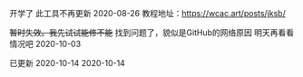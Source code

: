 开学了 此工具不再更新
2020-08-26
教程地址：https://wcac.art/posts/jksb/

~~暂时失效。我先试试能修不能~~
找到问题了，貌似是GitHub的网络原因 明天再看看情况吧
2020-10-03

已更新
2020-10-14
2020-10-14
